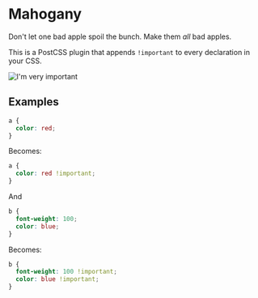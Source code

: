 # Mahogany

Don't let one bad apple spoil the bunch. Make them _all_ bad apples.

This is a PostCSS plugin that appends `!important` to every declaration in your CSS.

![I'm very important](http://media.giphy.com/media/dKpTkya14ysJq/giphy.gif)

## Examples

```css
a {
  color: red;
}
```
Becomes:
```css
a {
  color: red !important;
}
```
And
```css
b {
  font-weight: 100;
  color: blue;
}
```
Becomes:
```css
b {
  font-weight: 100 !important;
  color: blue !important;
}
```
